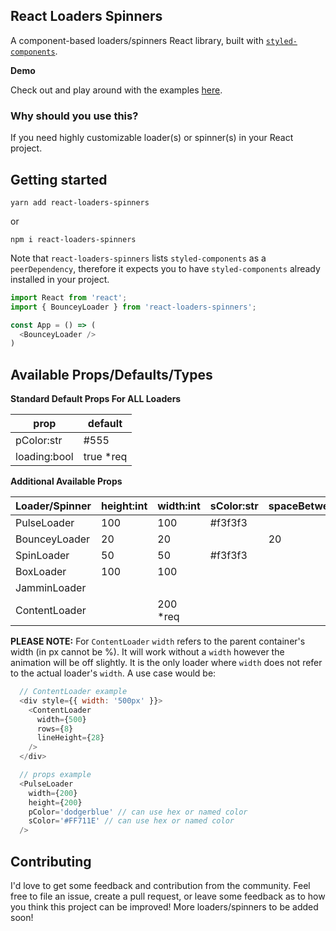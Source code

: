 ## React Loaders Spinners

A component-based loaders/spinners React library, built with [`styled-components`](https://github.com/styled-components/styled-components).

**Demo**

Check out and play around with the examples [here](https://codesandbox.io/s/2prqo9p5wn).

### Why should you use this?

If you need highly customizable loader(s) or spinner(s) in your React project.

## Getting started

```
yarn add react-loaders-spinners
```
or
```
npm i react-loaders-spinners
```

Note that `react-loaders-spinners` lists `styled-components` as a `peerDependency`, therefore it expects you to have `styled-components` already installed in your project.

```javascript
import React from 'react';
import { BounceyLoader } from 'react-loaders-spinners';

const App = () => (
  <BounceyLoader />
)
```

## Available Props/Defaults/Types

**Standard Default Props For ALL Loaders**

|     prop     |  default  |
| ------------ | --------- |
| pColor:str   |  #555     |
| loading:bool | true *req |

**Additional Available Props**

|  Loader/Spinner  | height:int | width:int | sColor:str | spaceBetween:int | thickness:int | rows:int | lineHeight:int |
| ---------------- | ---------- | --------- | ---------- | ---------------- | ------------- | -------- | -------------- |
|    PulseLoader   |     100    |    100    |   #f3f3f3  |                  |               |          |                |
|   BounceyLoader  |     20     |    20     |            |        20        |               |          |                |
|    SpinLoader    |     50     |    50     |   #f3f3f3  |                  |      10       |          |                |
|    BoxLoader     |     100    |    100    |            |                  |               |          |                |
|   JamminLoader   |            |           |            |                  |      10       |          |                |
|   ContentLoader  |            | 200 *req  |            |                  |               | 4 *req   |       20       |

**PLEASE NOTE:** For `ContentLoader` `width` refers to the parent container's width (in px cannot be %).  It will work without a `width` however the animation will be off slightly. It is the only loader where `width` does not refer to the actual loader's `width`. A use case would be:
```javascript
  // ContentLoader example
  <div style={{ width: '500px' }}>
    <ContentLoader 
      width={500}
      rows={8}
      lineHeight={28}
    />
  </div>
```

```javascript
  // props example
  <PulseLoader 
    width={200}
    height={200}
    pColor='dodgerblue' // can use hex or named color
    sColor='#FF711E' // can use hex or named color
  />
```
## Contributing

I'd love to get some feedback and contribution from the community. Feel free to file an issue, create a pull request, or leave some feedback as to how you think this project can be improved! More loaders/spinners to be added soon!